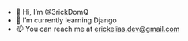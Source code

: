 - 👋 Hi, I’m @3rickDomQ
- 🌱 I’m currently learning Django
- 📫 You can reach me at erickelias.dev@gmail.com

<!---
3rickDomQ/3rickDomQ is a ✨ special ✨ repository because its `README.md` (this file) appears on your GitHub profile.
You can click the Preview link to take a look at your changes.
--->
